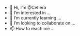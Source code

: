 - 👋 Hi, I’m @Cetiera
- 👀 I’m interested in ...
- 🌱 I’m currently learning ...
- 💞️ I’m looking to collaborate on ...
- 📫 How to reach me ...

<!---
Cetiera/Cetiera is a ✨ special ✨ repository because its `README.md` (this file) appears on your GitHub profile.
You can click the Preview link to take a look at your changes.
--->

